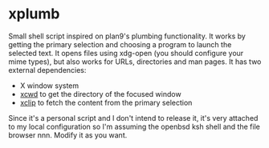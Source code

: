 # xplumb
Small shell script inspired on plan9's plumbing functionality. It works by getting the primary selection and choosing a program to launch the selected text. It opens files using xdg-open (you should configure your mime types), but also works for URLs, directories and man pages. It has two external dependencies:

- X window system
- [xcwd](https://github.com/schischi/xcwd) to get the directory of the focused window
- [xclip](https://github.com/astrand/xclip) to fetch the content from the primary selection

Since it's a personal script and I don't intend to release it, it's very attached to my local configuration so I'm assuming the openbsd ksh shell and the file browser nnn. Modify it as you want.
